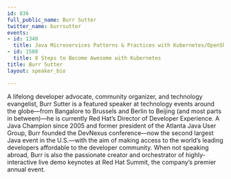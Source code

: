 ```yaml
---
id: 836
full_public_name: Burr Sutter
twitter_name: burrsutter
events:
- id: 1348
  title: Java Microservices Patterns & Practices with Kubernetes/OpenShift and Istio
- id: 1508
  title: 8 Steps to Become Awesome with Kubernetes
title: Burr Sutter
layout: speaker_bio

---
```

A lifelong developer advocate, community organizer, and technology evangelist, Burr Sutter is a featured speaker at technology events around the globe—from Bangalore to Brussels and Berlin to Beijing (and most parts in between)—he is currently Red Hat’s Director of Developer Experience. A Java Champion since 2005 and former president of the Atlanta Java User Group, Burr founded the DevNexus conference—now the second largest Java event in the U.S.—with the aim of making access to the world’s leading developers affordable to the developer community. When not speaking abroad, Burr is also the passionate creator and orchestrator of highly-interactive live demo keynotes at Red Hat Summit, the company’s premier annual event.